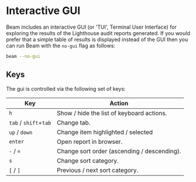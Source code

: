 # Interactive GUI

Beam includes an interactive GUI (or 'TUI', Terminal User Interface) for exploring the results of the Lighthouse audit reports generated. If you would prefer that a simple table of results is displayed instead of the GUI then you can run Beam with the `no-gui` flag as follows:

```bash
beam --no-gui
```

## Keys

The gui is controlled via the following set of keys:

<table>
    <thead>
        <tr>
            <th>Key</th>
            <th>Action</th>
        </tr>
    </thead>
    <tbody>
        <tr>
            <td><code>h</code></td>
            <td>Show / hide the list of keyboard actions.</td>
        </tr>
        <tr>
            <td><code>tab</code> / <code>shift</code>+<code>tab</code></td>
            <td>Change tab.</td>
        </tr>
        <tr>
            <td><code>up</code> / <code>down</code></td>
            <td>Change item highlighted / selected</td>
        </tr>
        <tr>
            <td><code>enter</code></td>
            <td>Open report in browser.</td>
        </tr>
        <tr>
            <td><code>-</code> / <code>=</code></td>
            <td>Change sort order (ascending / descending).</td>
        </tr>
        <tr>
            <td><code>s</code></td>
            <td>Change sort category.</td>
        </tr>
        <tr>
            <td><code>[</code> / <code>]</code></td>
            <td>Previous / next sort category.</td>
        </tr>
    </tbody>
</table>

